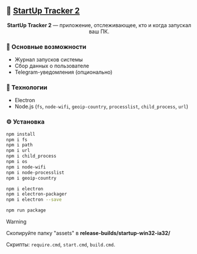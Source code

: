 ## 📁 [StartUp Tracker 2](https://github.com/aket0r/startuptracker2)

<div align="center">

**StartUp Tracker 2** — приложение, отслеживающее, кто и когда запускал ваш ПК.

</div>

### 🚀 Основные возможности

- Журнал запусков системы
- Сбор данных о пользователе
- Telegram-уведомления (опционально)

### 🧱 Технологии

- Electron
- Node.js (`fs`, `node-wifi`, `geoip-country`, `processlist`, `child_process`, `url`)

### ⚙️ Установка

```bash
npm install
npm i fs
npm i path
npm i url
npm i child_process
npm i os
npm i node-wifi
npm i node-processlist
npm i geoip-country

npm i electron
npm i electron-packager
npm i electron --save

npm run package
```

> [!WARNING]
> Скопируйте папку "assets" в **release-builds/startup-win32-ia32/**


Скрипты: `require.cmd`, `start.cmd`, `build.cmd`.
